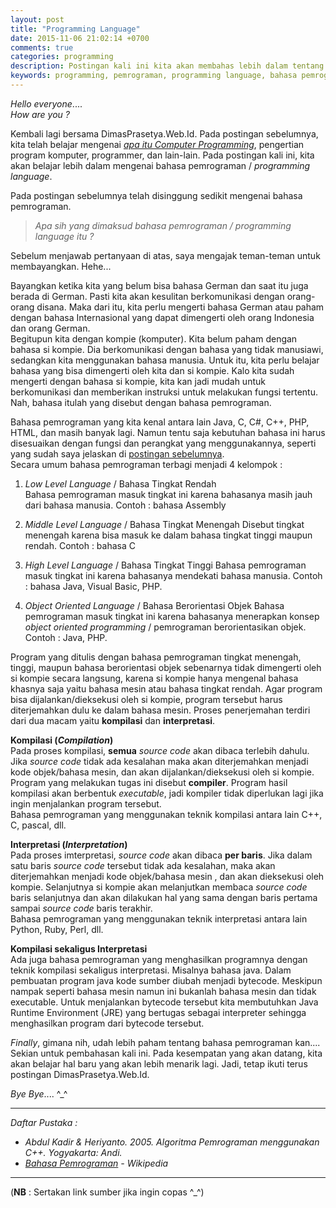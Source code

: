 ```yaml
---
layout: post
title: "Programming Language"
date: 2015-11-06 21:02:14 +0700
comments: true
categories: programming
description: Postingan kali ini kita akan membahas lebih dalam tentang programming language/bahasa pemrograman
keywords: programming, pemrograman, programming language, bahasa pemrograman, compiler, level bahasa
---
```


_Hello everyone_....  
_How are you ?_

Kembali lagi bersama DimasPrasetya.Web.Id. Pada postingan sebelumnya, kita telah belajar mengenai [_apa itu Computer Programming_](https://dimasprasetya.web.id/blog/2015/10/15/computer-programming/ "Computer Programming"), pengertian program komputer, programmer, dan lain-lain. Pada postingan kali ini, kita akan belajar lebih dalam mengenai bahasa pemrograman / _programming language_.

Pada postingan sebelumnya telah disinggung sedikit mengenai bahasa pemrograman.

> _Apa sih yang dimaksud bahasa pemrograman / programming language itu ?_

<!-- more -->

Sebelum menjawab pertanyaan di atas, saya mengajak teman-teman untuk membayangkan. Hehe...  

Bayangkan ketika kita yang belum bisa bahasa German dan saat itu juga berada di German. Pasti kita akan kesulitan berkomunikasi dengan orang-orang disana. Maka dari itu, kita perlu mengerti bahasa German atau paham dengan bahasa Internasional yang dapat dimengerti oleh orang Indonesia dan orang German.  
Begitupun kita dengan kompie (komputer). Kita belum paham dengan bahasa si kompie. Dia berkomunikasi dengan bahasa yang tidak manusiawi, sedangkan kita menggunakan bahasa manusia. Untuk itu, kita perlu belajar bahasa yang bisa dimengerti oleh kita dan si kompie. Kalo kita sudah mengerti dengan bahasa si kompie, kita kan jadi mudah untuk berkomunikasi dan memberikan instruksi untuk melakukan fungsi tertentu. Nah, bahasa itulah yang disebut dengan bahasa pemrograman.

Bahasa pemrograman yang kita kenal antara lain Java, C, C#, C++, PHP, HTML, dan masih banyak lagi. Namun tentu saja kebutuhan bahasa ini harus disesuaikan dengan fungsi dan perangkat yang menggunakannya, seperti yang sudah saya jelaskan di [postingan sebelumnya](https://dimasprasetya.web.id/blog/2015/10/15/computer-programming/ "Computer Programming").  
Secara umum bahasa pemrograman terbagi menjadi 4 kelompok :  

1. _Low Level Language_ / Bahasa Tingkat Rendah  
Bahasa pemrograman masuk tingkat ini karena bahasanya masih jauh dari bahasa manusia. Contoh : bahasa Assembly

2. _Middle Level Language_ / Bahasa Tingkat Menengah
Disebut tingkat menengah karena bisa masuk ke dalam bahasa tingkat tinggi maupun rendah. Contoh : bahasa C

3. _High Level Language_ / Bahasa Tingkat Tinggi
Bahasa pemrograman masuk tingkat ini karena bahasanya mendekati bahasa manusia. Contoh : bahasa Java, Visual Basic, PHP.

4. _Object Oriented Language_ / Bahasa Berorientasi Objek
Bahasa pemrograman masuk tingkat ini karena bahasanya menerapkan konsep _object oriented programming_ / pemrograman berorientasikan objek. Contoh : Java, PHP.

Program yang ditulis dengan bahasa pemrograman tingkat menengah, tinggi, maupun bahasa berorientasi objek sebenarnya tidak dimengerti oleh si kompie secara langsung, karena si kompie hanya mengenal bahasa khasnya saja yaitu bahasa mesin atau bahasa tingkat rendah. Agar program bisa dijalankan/dieksekusi oleh si kompie, program tersebut harus diterjemahkan dulu ke dalam bahasa mesin. Proses penerjemahan terdiri dari dua macam yaitu **kompilasi** dan **interpretasi**.

**Kompilasi (_Compilation_)**  
Pada proses kompilasi, **semua** _source code_ akan dibaca terlebih dahulu. Jika _source code_ tidak ada kesalahan maka akan diterjemahkan menjadi kode objek/bahasa mesin, dan akan dijalankan/dieksekusi oleh si kompie. Program yang melakukan tugas ini disebut **compiler**. Program hasil kompilasi akan berbentuk _executable_, jadi kompiler tidak diperlukan lagi jika ingin menjalankan program tersebut.  
Bahasa pemrograman yang menggunakan teknik kompilasi antara lain C++, C, pascal, dll.

**Interpretasi (_Interpretation_)**  
Pada proses imterpretasi, _source code_ akan dibaca **per baris**. Jika dalam satu baris _source code_ tersebut tidak ada kesalahan, maka akan diterjemahkan menjadi kode objek/bahasa mesin , dan akan dieksekusi oleh kompie. Selanjutnya si kompie akan melanjutkan membaca _source code_ baris selanjutnya dan akan dilakukan hal yang sama dengan baris pertama sampai _source code_ baris terakhir.  
Bahasa pemrograman yang menggunakan teknik interpretasi antara lain Python, Ruby, Perl, dll.

**Kompilasi sekaligus Interpretasi**  
Ada juga bahasa pemrograman yang menghasilkan programnya dengan teknik kompilasi sekaligus interpretasi. Misalnya bahasa java. Dalam pembuatan program java kode sumber diubah menjadi bytecode. Meskipun nampak seperti bahasa mesin namun ini bukanlah bahasa mesin dan tidak executable. Untuk menjalankan bytecode tersebut kita membutuhkan Java Runtime Environment (JRE) yang bertugas sebagai interpreter sehingga menghasilkan program dari bytecode tersebut.

_Finally_, gimana nih, udah lebih paham tentang bahasa pemrograman kan....  
Sekian untuk pembahasan kali ini. Pada kesempatan yang akan datang, kita akan belajar hal baru yang akan lebih menarik lagi. Jadi, tetap ikuti terus postingan DimasPrasetya.Web.Id.

_Bye Bye_.... ^_^


----------
_Daftar Pustaka :_  


- _Abdul Kadir & Heriyanto. 2005. Algoritma Pemrograman menggunakan C++. Yogyakarta: Andi._
- _[Bahasa Pemrograman](https://id.wikipedia.org/wiki/Bahasa_pemrograman#Proses_Pembuatan_Program "Bahasa Pemrograman") - Wikipedia_


----------
(**NB** : Sertakan link sumber jika ingin copas ^_^)
